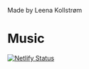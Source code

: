 Made by Leena Kollstrøm

# Music
[![Netlify Status](https://api.netlify.com/api/v1/badges/e204666a-1e85-46a1-8318-5820003a02f1/deploy-status)](https://app.netlify.com/sites/musicapis/deploys)
